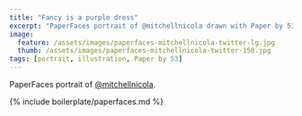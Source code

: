 ```yaml
---
title: "Fancy is a purple dress"
excerpt: "PaperFaces portrait of @mitchellnicola drawn with Paper by 53 on an iPad."
image: 
  feature: /assets/images/paperfaces-mitchellnicola-twitter-lg.jpg
  thumb: /assets/images/paperfaces-mitchellnicola-twitter-150.jpg
tags: [portrait, illustration, Paper by 53]
---
```


PaperFaces portrait of [@mitchellnicola](http://twitter.com/mitchellnicola).

{% include boilerplate/paperfaces.md %}